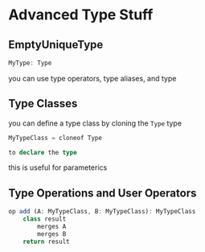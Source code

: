 
# Advanced Type Stuff

## EmptyUniqueType

```TypeScript
MyType: Type
```

you can use type operators, type aliases, and type

## Type Classes

you can define a type class by cloning the `Type` type

```TypeScript
MyTypeClass = cloneof Type

to declare the type
```
<!-- 
maybe have class/struct both be able to change their metatype?
-->

this is useful for parameterics

## Type Operations and User Operators

```TypeScript
op add (A: MyTypeClass, B: MyTypeClass): MyTypeClass
    class result
        merges A
        merges B
    return result
```

